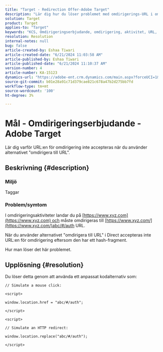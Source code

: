 ```yaml
---
title: "Target - Redirection Offer-Adobe Target"
description: "Lär dig hur du löser problemet med omdirigerings-URL i omdirigeringsaktiviteten."
solution: Target
product: Target
applies-to: "Target"
keywords: "KCS, Omdirigeringserbjudande, omdirigering, aktivitet, URL, "
resolution: Resolution
internal-notes: null
bug: false
article-created-by: Eshaa Tiwari
article-created-date: "6/21/2024 11:03:58 AM"
article-published-by: Eshaa Tiwari
article-published-date: "6/21/2024 11:10:37 AM"
version-number: 4
article-number: KA-15123
dynamics-url: "https://adobe-ent.crm.dynamics.com/main.aspx?forceUCI=1&pagetype=entityrecord&etn=knowledgearticle&id=fa80c7f2-bd2f-ef11-840a-6045bd029b18"
source-git-commit: b01e28a91c71d379cae821c678a47b2d275bb7fd
workflow-type: tm+mt
source-wordcount: '100'
ht-degree: 3%

---
```


# Mål - Omdirigeringserbjudande - Adobe Target


Lär dig varför URL:en för omdirigering inte accepteras när du använder alternativet &quot;omdirigera till URL&quot;.

## Beskrivning {#description}


### Miljö

Taggar

### Problem/symtom

I omdirigeringsaktiviteter landar du på [https://www.xyz.com](https://www.xyz.com) och måste omdirigeras till [https://www.xyz.com/](https://www.xyz.com/)abc/#/auth URL.

När du använder alternativet &quot;omdirigera till URL&quot; i Direct accepteras inte URL:en för omdirigering eftersom den har ett hash-fragment.

Hur man löser det här problemet.


## Upplösning {#resolution}


Du löser detta genom att använda ett anpassat kodalternativ som:

`// Simulate a mouse click:`

`<script>`

`window.location.href = "abc/#/auth";`

`</script>`

`<script> `

`// Simulate an HTTP redirect:`

`window.location.replace("abc/#/auth");`

`</script>`

